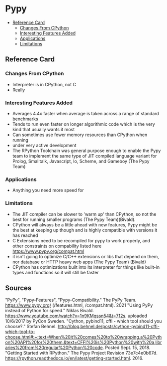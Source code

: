 # Pypy 

<!-- TOC -->
- [Reference Card](#reference-card)
    - [Changes From CPython](#changes-from-cpython)
    - [Interesting Features Added](#interesting-features-added)
    - [Applications](#applications)
    - [Limitations](#limitations)
<!-- /TOC -->

## Reference Card

### Changes From CPython
- Interpreter is in CPython, not C
- Really

### Interesting Features Added
- Averages 4.4x faster when average is taken across a range of standard benchmarks
- Tends to run even faster on longer algorithmic code which is the very kind that usually wants it most
- Can sometimes use fewer memory resources than CPython when running
- under very active development
- The RPython Toolchain was general purpose enough to enable the Pypy team to implement the same type of JIT compiled language variant for Prolog, Smalltalk, Javascript, Io, Scheme, and Gameboy (The Pypy Team)

### Applications
- Anything you need more speed for

### Limitations
- The JIT compiler can be slower to 'warm up' than CPython, so not the best for running smaller programs (The Pypy Team)(Bivald).
- CPython will always be a little ahead with new features, Pypy might be the best at keeping up though and is highly compatible with versions it has reached
- C Extensions need to be recompiled for pypy to work properly, and other constraints on compability listed here https://www.pypy.org/compat.html
- it isn't going to optimize C/C++ extensions or libs that depend on them, nor database or HTTP heavy web apps (The Pypy Team) (Bivald)
- CPython has optimizations built into its interpreter for things like built-in types and functions so it will still be faster

## Sources
"PyPy", "Pypy-Features", "Pypy-Compatibility." The PyPy Team. https://www.pypy.org/ (/features.html, /compat.html). 2021
"Using PyPy instead of Python for speed." Niklas Bivald. https://www.youtube.com/watch?v=1n9KMqssn54&t=712s. uploaded 10/6/2017 by PyCon Sweden.
"Cython, pybind11, cffi - which tool should you choose?." Stefan Behnel. http://blog.behnel.de/posts/cython-pybind11-cffi-which-tool-to-choose.html#:~:text=When%20it%20comes%20to%20wrapping,a%20Python%20API%20for%20them.&text=CFFI%20is%20Python%20with%20a,libraries%20from%20regular%20Python%20code. Posted Sept. 15, 2018.
"Getting Started with RPython." The Pypy Project Revision 73e7c4e0b67d. https://rpython.readthedocs.io/en/latest/getting-started.html. 2016.
